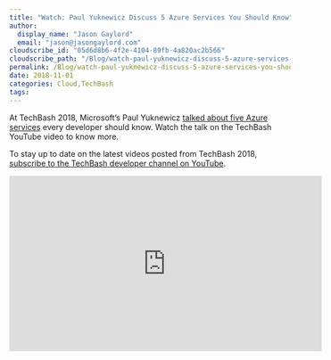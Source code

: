 ```yaml
---
title: "Watch: Paul Yuknewicz Discuss 5 Azure Services You Should Know"
author: 
  display_name: "Jason Gaylord"
  email: "jason@jasongaylord.com"
cloudscribe_id: "05d6d8b6-4f2e-4104-89fb-4a820ac2b566"
cloudscribe_path: "/Blog/watch-paul-yuknewicz-discuss-5-azure-services-you-should-know"
permalink: /Blog/watch-paul-yuknewicz-discuss-5-azure-services-you-should-know
date: 2018-11-01
categories: Cloud,TechBash
tags: 
---
```


At TechBash 2018, Microsoft’s Paul Yuknewicz [talked about five Azure services](https://jasong.us/2P6epxf) every developer should know. Watch the talk on the TechBash YouTube video to know more.

To stay up to date on the latest videos posted from TechBash 2018, [subscribe to the TechBash developer channel on YouTube](https://jasong.us/tbyt).

 <iframe width="560" height="315" src="https://www.youtube.com/embed/tQljAHKIMrg" frameborder="0" allow="accelerometer; autoplay; encrypted-media; gyroscope; picture-in-picture" allowfullscreen=""></iframe>
